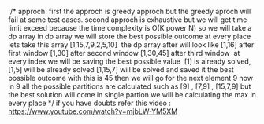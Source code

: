 ​
/*
approch: first the approch is greedy approch but the greedy aproch will fail at some test cases.
second approch is exhaustive but we will get time limit exceed because the time complexity is O(K power N)
so we will take a dp array
in dp array we will store the best possible outcome at every place
​
lets take this array [1,15,7,9,2,5,10]
​
the dp array after will look like
[1,16] after first window
[1,30] after second window
[1,30,45] after third window
​
at every index we will be saving the best possible value
​
[1] is already solved,
[1,5] will be already solved
[1,15,7] will be solved and saved it the best possible outcome with this is 45 then we will go for the next element 9
now in 9 all the possible partitions are calculated such as [9] , [7,9] , [15,7,9] but the best solution will come in single partion we will be calculating the max
in every place
*/
if you have doubts refer this video :
​
https://www.youtube.com/watch?v=mjbLW-YM5XM